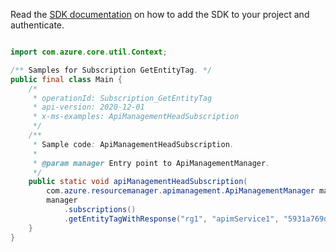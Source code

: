 Read the [SDK documentation](https://github.com/Azure/azure-sdk-for-java/blob/azure-resourcemanager-apimanagement_1.0.0-beta.2/sdk/apimanagement/azure-resourcemanager-apimanagement/README.md) on how to add the SDK to your project and authenticate.

```java

import com.azure.core.util.Context;

/** Samples for Subscription GetEntityTag. */
public final class Main {
    /*
     * operationId: Subscription_GetEntityTag
     * api-version: 2020-12-01
     * x-ms-examples: ApiManagementHeadSubscription
     */
    /**
     * Sample code: ApiManagementHeadSubscription.
     *
     * @param manager Entry point to ApiManagementManager.
     */
    public static void apiManagementHeadSubscription(
        com.azure.resourcemanager.apimanagement.ApiManagementManager manager) {
        manager
            .subscriptions()
            .getEntityTagWithResponse("rg1", "apimService1", "5931a769d8d14f0ad8ce13b8", Context.NONE);
    }
}
```

